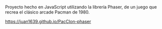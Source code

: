 Proyecto hecho en JavaScript utilizando la librería Phaser, de un juego
que recrea el clásico arcade Pacman de 1980.

https://juan1639.github.io/PacClon-phaser